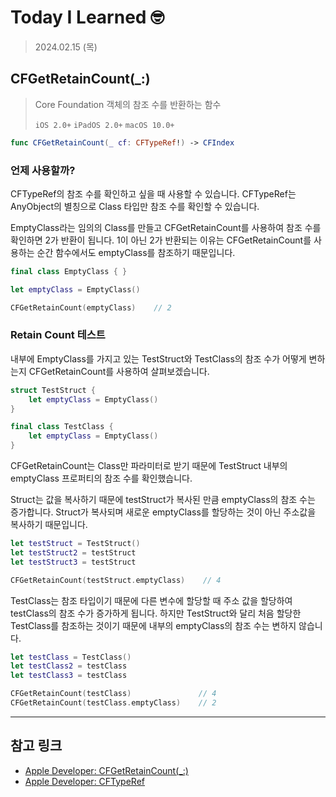 # Today I Learned 🤓

> 2024.02.15 (목)

## CFGetRetainCount(_:)

> Core Foundation 객체의 참조 수를 반환하는 함수
> 
> `iOS 2.0+` `iPadOS 2.0+` `macOS 10.0+`

```swift
func CFGetRetainCount(_ cf: CFTypeRef!) -> CFIndex
```

### 언제 사용할까?

CFTypeRef의 참조 수를 확인하고 싶을 때 사용할 수 있습니다. 
CFTypeRef는 AnyObject의 별칭으로 Class 타입만 참조 수를 확인할 수 있습니다.

EmptyClass라는 임의의 Class를 만들고 CFGetRetainCount를 사용하여 참조 수를 확인하면 2가 반환이 됩니다. 
1이 아닌 2가 반환되는 이유는 CFGetRetainCount를 사용하는 순간 함수에서도 emptyClass를 참조하기 때문입니다.

```swift
final class EmptyClass { }

let emptyClass = EmptyClass()

CFGetRetainCount(emptyClass)    // 2
```

### Retain Count 테스트

내부에 EmptyClass를 가지고 있는 TestStruct와 TestClass의 참조 수가 어떻게 변하는지 CFGetRetainCount를 사용하여 살펴보겠습니다.

```swift
struct TestStruct {
    let emptyClass = EmptyClass()
}

final class TestClass {
    let emptyClass = EmptyClass()
}
```

CFGetRetainCount는 Class만 파라미터로 받기 때문에 TestStruct 내부의 emptyClass 프로퍼티의 참조 수를 확인했습니다.

Struct는 값을 복사하기 때문에 testStruct가 복사된 만큼 emptyClass의 참조 수는 증가합니다. Struct가 복사되며 새로운 emptyClass를 할당하는 것이 아닌 주소값을 복사하기 때문입니다.

```swift
let testStruct = TestStruct()
let testStruct2 = testStruct
let testStruct3 = testStruct

CFGetRetainCount(testStruct.emptyClass)    // 4
```

TestClass는 참조 타입이기 때문에 다른 변수에 할당할 때 주소 값을 할당하여 testClass의 참조 수가 증가하게 됩니다. 하지만 TestStruct와 달리 처음 할당한 TestClass를 참조하는 것이기 때문에 내부의 emptyClass의 참조 수는 변하지 않습니다.

```swift
let testClass = TestClass()
let testClass2 = testClass
let testClass3 = testClass

CFGetRetainCount(testClass)               // 4
CFGetRetainCount(testClass.emptyClass)    // 2
```

---
## 참고 링크
- [Apple Developer: CFGetRetainCount(_:)](https://developer.apple.com/documentation/corefoundation/1521288-cfgetretaincount)
- [Apple Developer: CFTypeRef](https://developer.apple.com/documentation/corefoundation/cftyperef)
